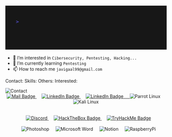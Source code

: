 
![](/gif/jga.gif)



<!-- - 👋 Hi, I’m `Javier Galán` -->
- 👀 I’m interested in `Cibersecurity, Pentesting, Hacking...`
- 🌱 I’m currently learning `Pentesting`
- 📫 How to reach me `javigaal99@gmail.com`

Contact:
Skills:
Others:
Interested:

<a>
       <img alt="Contact" src="https://img.shields.io/badge/Contact-blue?style=for-the-badge&logo=contact&logoColor=white">
      </a>
<div id="badges" align="center">
      <a href="mailto:javigaal99@gmail.com" target="_blank">
        <img src="https://img.shields.io/badge/Mail-white?style=for-the-badge&logo=gmail&logoColor=red"
          alt="Mail Badge" />
      </a>
      &nbsp;&nbsp;&nbsp;
      <a href="https://www.linkedin.com/in/javier-galan-aldonza-859b09168" target="_blank">
        <img src="https://img.shields.io/badge/LinkedIn-blue?style=for-the-badge&logo=linkedin&logoColor=white"
          alt="LinkedIn Badge" />
      </a>
      &nbsp;&nbsp;&nbsp;
      <a href="https://github.com/lJllAllKllEllRl" target="_blank">
        <img src="https://img.shields.io/badge/Github-black?style=for-the-badge&logo=Github&logoColor=white"
          alt="LinkedIn Badge" />
      &nbsp;&nbsp;&nbsp;
      <a>
      <img alt="Parrot Linux" src="https://img.shields.io/badge/Parrot Linux-black?style=for-the-badge&logo=linux&logoColor=FFFFFF">
      </a>
      &nbsp;&nbsp;&nbsp;
      <a>
      <img alt="Kali Linux" src="https://img.shields.io/badge/Kali Linux-557C94?style=for-the-badge&logo=kalilinux&logoColor=FFFFFF"> 
      </a>
      </a>
      <br>
      <br>
      <br>
   &nbsp;&nbsp;&nbsp;
     <a href="https://discordapp.com/users/899740444500557944" target="_blank">
   <img alt="Discord" src="https://img.shields.io/badge/Discord-7289DA?style=for-the-badge&logo=discord&logoColor=white">
       </a>
      &nbsp;&nbsp;&nbsp;
      <a href="https://app.hackthebox.com/profile/380109" target="_blank">
        <img src="https://img.shields.io/badge/HackTheBox-222222?style=for-the-badge&logo=hackthebox&logoColor=9FEF00"
          alt="HackTheBox Badge" />   
      </a>
       &nbsp;&nbsp;&nbsp;
      <a href="https://app.hackthebox.com/profile/380109" target="_blank">
        <img src="https://img.shields.io/badge/TryHackMe-1A2030?style=for-the-badge&logo=tryhackme&logoColor=white"
          alt="TryHackMe Badge" />
      </a>
      <br>
      <br>
</div>
<div id="badges" align="center">
       &nbsp;&nbsp;&nbsp;
      <a>
      <img alt="Photoshop" src="https://img.shields.io/badge/Adobe%20Photoshop-2580CA?style=for-the-badge&logo=Adobe%20Photoshop&logoColor=black">
      </a>
      &nbsp;&nbsp;&nbsp;
      <a>
      <img alt="Microsoft Word" src="https://img.shields.io/badge/Microsoft Word-31A8FF?style=for-the-badge&logo=microsoft%20word&logoColor=darkblue">
      </a>
      &nbsp;&nbsp;&nbsp;
       <a>
        <img alt="Notion" src="https://img.shields.io/badge/Notion-000000?style=for-the-badge&logo=notion&logoColor=white">
      </a>
      &nbsp;&nbsp;&nbsp;
       <a>
       <img alt="RaspberryPi" src="https://img.shields.io/badge/Raspberry%20Pi-A22846?style=for-the-badge&logo=Raspberry%20Pi&logoColor=white">
      </a>
    </div>
